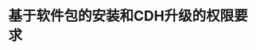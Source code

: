 基于软件包的安装和CDH升级的权限要求
=================================================================================
